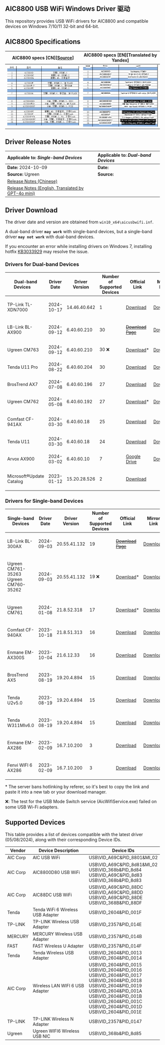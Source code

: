 ## AIC8800 USB WiFi Windows Driver 驱动

This repository provides USB WiFi drivers for AIC8800 and compatible devices on Windows 7/10/11 32-bit and 64-bit.


## AIC8800 Specifications

AIC8800 specs [CN][[Source](https://whycan.com/t_10714.html#p96428)] | AIC8800 specs [EN][Translated by Yandex]
:-------------------------:|:-------------------------:
![](https://raw.githubusercontent.com/peckishrine/aic8800_windows_drivers/main/dda3461d-d025-41ea-83a8-27fce83387ee.png)  |  ![](https://raw.githubusercontent.com/peckishrine/aic8800_windows_drivers/main/dda3461d-d025-41ea-83a8-27fce83387ee.translated.jpg)


## Driver Release Notes

| **Applicable to:** *Single-band Devices* | **Applicable to:** *Dual-band Devices*  |
|:-----------------------------------|:-----------------------------------|
| **Date:** 2024-10-09              | **Date:**               |
| **Source:** Ugreen                | **Source:**                 |
| [Release Notes (Chinese)](https://github.com/peckishrine/aic8800_windows_drivers/raw/main/release_note.txt) |  |
| [Release Notes (English, Translated by GPT-4o mini)](https://github.com/peckishrine/aic8800_windows_drivers/raw/main/release_note.translated.txt) |  |



## Driver Download

The driver date and version are obtained from `win10_x64\aicusbwifi.inf`.

A dual-band driver **`may work`** with single-band devices, but a single-band driver **`may not work`** with dual-band devices.

If you encounter an error while installing drivers on Windows 7, installing hotfix [KB3033929](https://www.lb-link.com/download/Driverprogram/170/LB-LINK-BL-WN300AX(FU1)-WIN7patch.html) may resolve the issue. <br>


### Drivers for Dual-band Devices

| Dual-band Devices &nbsp; &nbsp; &nbsp;                      | Driver Date | Driver Version | Number of <br> Supported <br> Devices |  Official Link                                                                                                                         | Mirror Link                                                                                                                                         |
|-------------------------------------------------------------|-------------|----------------|---------------------------------------|----------------------------------------------------------------------------------------------------------------------------------------|-----------------------------------------------------------------------------------------------------------------------------------------------------|
| <br> TP-Link TL-XDN7000 <br> &nbsp;                         | 2024-10-17  | 14.46.40.642   | 1                                     | [Download](https://media.tp-link.com.cn/software/TL-XDN7000免驱版%20V1.1驱动程序20241021.zip)                                            | [Download](https://github.com/peckishrine/aic8800_windows_drivers/raw/main/TL-XDN7000免驱版%20V1.1驱动程序20241021.zip)                               |
| <br> LB-Link BL-AX900   <br> &nbsp;                         | 2024-09-12  | 6.40.60.210    | 30                                    | [~~Download Page~~](https://b-link.net.cn/downloads_16.html)                                                                           | [Download](https://github.com/peckishrine/aic8800_windows_drivers/raw/main/BL-AX900_windows_driver(2409).zip)                                       |
| <br> Ugreen CM763       <br> &nbsp;                         | 2024-09-12  | 6.40.60.210    | 30 ❌                                 | [Download](https://download.lulian.cn/绿联USB无线网卡驱动AIC8800M80芯片（Windows%2BLinux）丨CM763%20%2035265.zip)*                         | [Download](https://github.com/peckishrine/aic8800_windows_drivers/raw/main/绿联USB无线网卡驱动AIC8800M80芯片（Windows%2BLinux）丨CM763%20%2035265.zip) |
| <br> Tenda U11 Pro      <br> &nbsp;                         | 2024-08-22  | 6.40.60.204    | 30                                    | [Download](https://static.tenda.com.cn/tdcweb/download/uploadfile/U11%20Pro/Setup_U11ProV1.0_V1.0.0.19.zip)                            | [Download](https://github.com/peckishrine/aic8800_windows_drivers/raw/main/Setup_U11ProV1.0_V1.0.0.19.zip)                                          |
| <br> BrosTrend AX7      <br> &nbsp;                         | 2024-07-08  | 6.40.60.196    | 27                                    | [Download](https://cdn.shopify.com/s/files/1/0270/1023/6487/files/Latest_Driver_for_Windows_11_10_7-AX7.exe?v=1729911456)              | [Download](https://github.com/peckishrine/aic8800_windows_drivers/raw/main/Latest_Driver_for_Windows_11_10_7-AX7.exe)                               |
| <br> Ugreen CM762       <br> &nbsp;                         | 2024-05-08  | 6.40.60.192    | 27                                    | [Download](https://download.lulian.cn/AIC8800D80.zip)*                                                                                 | [Download](https://github.com/peckishrine/aic8800_windows_drivers/raw/main/AIC8800D80.zip)                                                          |
| <br> Comfast CF-941AX   <br> &nbsp;                         | 2024-03-30  | 6.40.60.18     | 25                                    | [Download](https://en.comfast.com.cn/uploadfile/driver/CF-941AX.zip)                                                                   | [Download](https://github.com/peckishrine/aic8800_windows_drivers/raw/main/CF-941AX.zip)                                                            |
| <br> Tenda U11          <br> &nbsp;                         | 2024-03-30  | 6.40.60.18     | 24                                    | [Download](https://down.tendacn.com/uploadfile/U11/Setup_U11V1.0_V1.0.0.10.zip)                                                        | [Download](https://github.com/peckishrine/aic8800_windows_drivers/raw/main/Setup_U11V1.0_V1.0.0.10.zip)                                             |
| <br> Arvox AX900        <br> &nbsp;                         | 2024-03-02  | 6.40.60.10     | 7                                     | [Google Drive](https://drive.google.com/drive/folders/1qRon7CmS5sJFOBwek72gHWKLBbLti202?usp=sharing)                                   | [Download](https://github.com/peckishrine/aic8800_windows_drivers/raw/main/ARVOX%20AX900%200501_24%20driver.zip)                                    |
| <br> Microsoft®Update <br> Catalog <br> &nbsp;              | 2023-01-12  | 15.20.28.526   | 2                                     | [Download](https://catalog.s.download.windowsupdate.com/d/msdownload/update/driver/drvs/2023/02/551b8062-965e-4c98-a68a-fe20e8fea8e6_953a26b4ca290decbaea7f2b5899df10c67a6453.cab) ||


### Drivers for Single-band Devices

| Single-band Devices                                         | Driver Date | Driver Version | Number of <br> Supported <br> Devices | Official Link                                                                                                                         | Mirror Link                                                                                                                                        |
|-------------------------------------------------------------|-------------|----------------|---------------------------------------|---------------------------------------------------------------------------------------------------------------------------------------|----------------------------------------------------------------------------------------------------------------------------------------------------|
| <br> LB-Link BL-300AX   <br> &nbsp;                         | 2024-09-03  | 20.55.41.132   | 19                                    | [~~Download Page~~](https://b-link.net.cn/downloads_16.html)                                                                          | [Download](https://github.com/peckishrine/aic8800_windows_drivers/raw/main/BL-300AX_windows_driver(2409).zip)                                      |
| <br> Ugreen CM761-35263 <br> Ugreen CM760-35262 <br> &nbsp; | 2024-09-03  | 20.55.41.132   | 19 ❌                                 | [Download](https://download.lulian.cn/AIC8800FC_Windows%2BLinux.zip)*                                                                 | [Download](https://github.com/peckishrine/aic8800_windows_drivers/raw/main/AIC8800FC_Windows+Linux.zip)                                            |
| <br> Ugreen CM761       <br> &nbsp;                         | 2024-01-08  | 21.8.52.318    | 17                                    | [Download](https://download.lulian.cn/AIC8800FC-CM761驱动.zip)*                                                                       | [Download](https://github.com/peckishrine/aic8800_windows_drivers/raw/main/AIC8800FC-CM761驱动.zip)                                                |
| <br> Comfast CF-940AX   <br> &nbsp;                         | 2023-10-18  | 21.8.51.313    | 16                                    | [Download](https://en.comfast.com.cn/uploadfile/2023/1220/20231220091946673.zip)                                                      | [Download](https://github.com/peckishrine/aic8800_windows_drivers/raw/main/20231220091946673.zip)                                                  |
| <br> Enmane EM-AX300S   <br> &nbsp;                         | 2023-10-04  | 21.6.12.33     | 16                                    | [Download](https://www.enmangroup.cn/link/EM-AX300S_Windows_WiFi6_Driver.zip)                                                         | [Download](https://github.com/peckishrine/aic8800_windows_drivers/raw/main/EM-AX300S_Windows_WiFi6_Driver.zip)                                     |
| <br> BrosTrend AX5      <br> &nbsp;                         | 2023-08-19  | 19.20.4.894    | 15                                    | [Download](https://cdn.shopify.com/s/files/1/0270/1023/6487/files/AX300_Nano_USB_Adapter-Driver_for_Windows_11_10_7.exe?v=1695803771) | [Download](https://github.com/peckishrine/aic8800_windows_drivers/raw/main/AX300_Nano_USB_Adapter-Driver_for_Windows_11_10_7.exe)                  |
| <br> Tenda U2v5.0       <br> &nbsp;                         | 2023-08-19  | 19.20.4.894    | 15                                    | [Download](https://down.tendacn.com/uploadfile/U2/Setup_U2V5.0_V1.0.0.4.zip)                                                          | [Download](https://github.com/peckishrine/aic8800_windows_drivers/raw/main/Setup_U2V5.0_V1.0.0.4.zip)                                              |
| <br> Tenda W311MIv6.0   <br> &nbsp;                         | 2023-08-19  | 19.20.4.894    | 15                                    | [Download](https://down.tendacn.com/uploadfile/W311MI/Setup_W311MIV6.0_V1.0.0.8.zip)                                                  | [Download](https://github.com/peckishrine/aic8800_windows_drivers/raw/main/Setup_W311MIV6.0_V1.0.0.8.zip)                                          |
| <br> Enmane EM-AX286    <br> &nbsp;                         | 2023-02-09  | 16.7.10.200    | 3                                     | [Download](http://www.enmangroup.cn/link/EM-AX286_Windows_WiFi_Driver.zip)                                                            | [Download](https://github.com/peckishrine/aic8800_windows_drivers/raw/main/EM-AX286_Windows_WiFi_Driver.zip)                                       |
| <br> Fenvi WIFI 6 AX286 <br> &nbsp;                         | 2023-02-09  | 16.7.10.200    | 3                                     | [Download](https://download.fenvi.com/support/USB/18286.rar)                                                                          | [Download](https://github.com/peckishrine/aic8800_windows_drivers/raw/main/18286.rar)                                                              |


\* The server bans hotlinking by referer, so it's best to copy the link and paste it into a new tab or your download manager.

❌: The test for the USB Mode Switch service (AicWifiService.exe) failed on some USB Wi-Fi adapters.


## Supported Devices

This table provides a list of devices compatible with the latest driver (05/08/2024), along with their corresponding Device IDs.

| Vendor       | Device Description                | Device IDs                                                                                                                                                                                                                                                               |
|--------------|-----------------------------------|--------------------------------------------------------------------------------------------------------------------------------------------------------------------------------------------------------------------------------------------------------------------------|
| AIC Corp     | AIC USB WiFi                      | USB\VID_A69C&PID_8801&MI_02                                                                                                                                                                                                                                              |
| AIC Corp     | AIC8800D80 USB WiFi               | USB\VID_A69C&PID_8d81&MI_02 <br> USB\VID_368b&PID_8d84 <br> USB\VID_A69C&PID_8d83 <br> USB\VID_368b&PID_8d83                                                                                                                                                             |
| AIC Corp     | AIC88DC USB WiFi                  | USB\VID_A69C&PID_88DC <br> USB\VID_A69C&PID_88DD <br> USB\VID_A69C&PID_88DE <br> USB\VID_368B&PID_88DF                                                                                                                                                                   |
| Tenda        | Tenda WiFi 6 Wireless USB Adapter | USB\VID_2604&PID_001F                                                                                                                                                                                                                                                    |
| TP-LINK      | TP-LINK Wireless USB Adapter      | USB\VID_2357&PID_014E                                                                                                                                                                                                                                                    |
| MERCURY      | MERCURY Wireless USB Adapter      | USB\VID_2357&PID_014B                                                                                                                                                                                                                                                    |
| FAST         | FAST Wireless U Adapter           | USB\VID_2357&PID_014F                                                                                                                                                                                                                                                    |
| Tenda        | Tenda Wireless USB Adapter        | USB\VID_2604&PID_0013 <br> USB\VID_2604&PID_0014                                                                                                                                                                                                                         |
| AIC Corp     | Wireless LAN WIFI 6 USB Adapter   | USB\VID_2604&PID_0015 <br> USB\VID_2604&PID_0016 <br> USB\VID_2604&PID_0017 <br> USB\VID_2604&PID_0018 <br> USB\VID_2604&PID_0019 <br> USB\VID_2604&PID_001A <br> USB\VID_2604&PID_001B <br> USB\VID_2604&PID_001C <br> USB\VID_2604&PID_001D <br> USB\VID_2604&PID_001E |
| TP-LINK      | TP-LINK Wireless N Adapter        | USB\VID_2357&PID_0147                                                                                                                                                                                                                                                    |
| Ugreen       | Ugreen WIFI6 Wireless USB NIC     | USB\VID_368b&PID_8d85                                                                                                                                                                                                                                                    |

